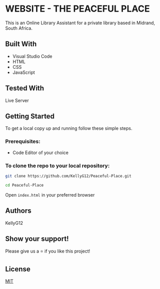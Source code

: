 # WEBSITE - THE PEACEFUL PLACE
This is an Online Library Assistant for a private library based in Midrand, South Africa.

## Built With

* Visual Studio Code
* HTML
* CSS
* JavaScript

## Tested With
Live Server

## Getting Started

To get a local copy up and running follow these simple steps.

### Prerequisites:
* Code Editor of your choice

### To clone the repo to your local repository:

``` bash
git clone https://github.com/KellyG12/Peaceful-Place.git
``` 

``` bash
cd Peaceful-Place
```
 
Open ``` index.html ``` in your preferred browser

## Authors
KellyG12


## Show your support!
Please give us a ⭐ if you like this project!

## License
[MIT](https://choosealicense.com/licenses/mit/)
